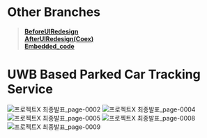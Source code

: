 # Other Branches
>**[BeforeUIRedesign](https://github.com/ddalkyTokky/21th_Embedded_SW_Contest/tree/BeforeUIRedesign)**      
>**[AfterUIRedesign(Coex)](https://github.com/ddalkyTokky/21th_Embedded_SW_Contest/tree/AfterUIRedesign(Coex))**      
>**[Embedded_code](https://github.com/ddalkyTokky/21th_Embedded_SW_Contest/tree/Embedded_code)**

# UWB Based Parked Car Tracking Service
![프로젝트X 최종발표_page-0002](https://github.com/ddalkyTokky/21th_Embedded_SW_Contest/assets/47583083/296d74d0-31c5-48eb-b663-66ae3afd8f36)
![프로젝트X 최종발표_page-0004](https://github.com/ddalkyTokky/21th_Embedded_SW_Contest/assets/47583083/0c6f1025-83c5-4b8f-8326-a89373e92b72)
![프로젝트X 최종발표_page-0005](https://github.com/ddalkyTokky/21th_Embedded_SW_Contest/assets/47583083/59ac28c3-c4e2-4cfd-b6cd-10c57bc17c19)
![프로젝트X 최종발표_page-0008](https://github.com/ddalkyTokky/21th_Embedded_SW_Contest/assets/47583083/0940aeba-0fee-4a8d-985c-8dc0df2b60bd)
![프로젝트X 최종발표_page-0009](https://github.com/ddalkyTokky/21th_Embedded_SW_Contest/assets/47583083/ad938153-3cfb-4ec8-a1a1-47f665946ac6)

